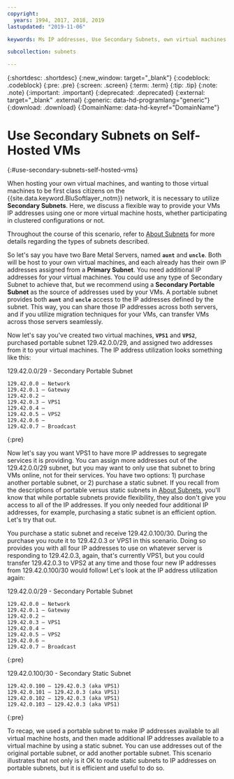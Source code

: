```yaml
---
copyright:
  years: 1994, 2017, 2018, 2019
lastupdated: "2019-11-06"

keywords: Ms IP addresses, Use Secondary Subnets, own virtual machines

subcollection: subnets

---
```


{:shortdesc: .shortdesc}
{:new_window: target="_blank"}
{:codeblock: .codeblock}
{:pre: .pre}
{:screen: .screen}
{:term: .term}
{:tip: .tip}
{:note: .note}
{:important: .important}
{:deprecated: .deprecated}
{:external: target="_blank" .external}
{:generic: data-hd-programlang="generic"}
{:download: .download}
{:DomainName: data-hd-keyref="DomainName"}

# Use Secondary Subnets on Self-Hosted VMs
{:#use-secondary-subnets-self-hosted-vms}

When hosting your own virtual machines, and wanting to those virtual machines to
be first class citizens on the {{site.data.keyword.BluSoftlayer_notm}} network,
it is necessary to utilize **Secondary Subnets**. Here, we discuss a flexible way
to provide your VMs IP addresses using one or more virtual machine hosts, whether
participating in clustered configurations or not.

Throughout the course of this scenario, refer to [About Subnets](/docs/infrastructure/subnets?topic=subnets-about-subnets-and-ips) for more details regarding the types of subnets described.

So let's say you have two Bare Metal Servers, named **`aunt`** and **`uncle`**. Both will be host to your own virtual machines, and each already has their own IP addresses assigned from a **Primary Subnet**. You need additional IP addresses for your virtual machines. You could use any type of Secondary Subnet to achieve that, but we recommend using a **Secondary Portable Subnet** as the source of addresses used by your VMs. A portable subnet provides both **`aunt`** and **`uncle`** access to the IP addresses defined by the subnet. This way, you can share those IP addresses across both servers, and if you utilize migration techniques for your VMs, can transfer VMs across those servers seamlessly.

Now let's say you've created two virtual machines, **`VPS1`** and **`VPS2`**, purchased portable subnet 129.42.0.0/29, and assigned two addresses from it to your virtual machines. The IP address utilization looks something like this:

129.42.0.0/29 - Secondary Portable Subnet
```
129.42.0.0 – Network
129.42.0.1 – Gateway
129.42.0.2 –
129.42.0.3 – VPS1
129.42.0.4 –
129.42.0.5 – VPS2
129.42.0.6 –
129.42.0.7 – Broadcast
```
{:pre}

Now let's say you want VPS1 to have more IP addresses to segregate services it is providing. You can assign more addresses out of the 129.42.0.0/29 subnet, but you may want to only use that subnet to bring VMs online, not for their services. You have two options: 1) purchase another portable subnet, or 2) purchase a static subnet. If you recall from the descriptions of portable versus static subnets in [About Subnets](/docs/infrastructure/subnets?topic=subnets-about-subnets-and-ips), you'll know that while portable subnets provide flexibility, they also don't give you access to all of the IP addresses. If you only needed four additional IP addresses, for example, purchasing a static subnet is an efficient option. Let's try that out.

You purchase a static subnet and receive 129.42.0.100/30. During the purchase you route it to 129.42.0.3 or VPS1 in this scenario. Doing so provides you with all four IP addresses to use on whatever server is responding to 129.42.0.3, again, that's currently VPS1, but you could transfer 129.42.0.3 to VPS2 at any time and those four new IP addresses from 129.42.0.100/30 would follow! Let's look at the IP address utilization again:

129.42.0.0/29 - Secondary Portable Subnet
```
129.42.0.0 – Network
129.42.0.1 – Gateway
129.42.0.2 –
129.42.0.3 – VPS1
129.42.0.4 –
129.42.0.5 – VPS2
129.42.0.6 –
129.42.0.7 – Broadcast
```
{:pre}

129.42.0.100/30 - Secondary Static Subnet
```
129.42.0.100 – 129.42.0.3 (aka VPS1)
129.42.0.101 – 129.42.0.3 (aka VPS1)
129.42.0.102 – 129.42.0.3 (aka VPS1)
129.42.0.103 – 129.42.0.3 (aka VPS1)
```
{:pre}

To recap, we used a portable subnet to make IP addresses available to all virtual machine hosts, and then made additional IP addresses available to a virtual machine by using a static subnet. You can use addresses out of the original portable subnet, or add another portable subnet. This scenario illustrates that not only is it OK to route static subnets to IP addresses on portable subnets, but it is efficient and useful to do so.
